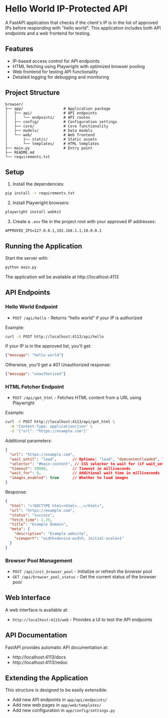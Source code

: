 # Hello World IP-Protected API

A FastAPI application that checks if the client's IP is in the list of approved IPs before responding with "hello world". This application includes both API endpoints and a web frontend for testing.

## Features

- IP-based access control for API endpoints
- HTML fetching using Playwright with optimized browser pooling
- Web frontend for testing API functionality
- Detailed logging for debugging and monitoring

## Project Structure

```
browser/
├── app/                  # Application package
│   ├── api/              # API endpoints
│   │   └── endpoints/    # API routes
│   ├── config/           # Configuration settings
│   ├── core/             # Core functionality
│   ├── models/           # Data models
│   └── web/              # Web frontend
│       ├── static/       # Static assets
│       └── templates/    # HTML templates
├── main.py               # Entry point
├── README.md
└── requirements.txt
```

## Setup

1. Install the dependencies:
```bash
pip install -r requirements.txt
```

2. Install Playwright browsers:
```bash
playwright install webkit
```

3. Create a `.env` file in the project root with your approved IP addresses:
```
APPROVED_IPS=127.0.0.1,192.168.1.1,10.0.0.1
```

## Running the Application

Start the server with:
```bash
python main.py
```

The application will be available at http://localhost:4113

## API Endpoints

### Hello World Endpoint

- `POST /api/hello` - Returns "hello world" if your IP is authorized

Example:
```bash
curl -X POST http://localhost:4113/api/hello
```

If your IP is in the approved list, you'll get:
```json
{"message": "hello world"}
```

Otherwise, you'll get a 401 Unauthorized response:
```json
{"message": "unauthorized"}
```

### HTML Fetcher Endpoint

- `POST /api/get_html` - Fetches HTML content from a URL using Playwright

Example:
```bash
curl -X POST http://localhost:4113/api/get_html \
  -H "Content-Type: application/json" \
  -d '{"url": "https://example.com"}'
```

Additional parameters:
```json
{
  "url": "https://example.com",
  "wait_until": "load",       // Options: "load", "domcontentloaded", "networkidle", "selector"
  "selector": "#main-content", // CSS selector to wait for (if wait_until is "selector")
  "timeout": 30000,           // Timeout in milliseconds
  "wait_for": 0,              // Additional wait time in milliseconds
  "images_enabled": true      // Whether to load images
}
```

Response:
```json
{
  "html": "<!DOCTYPE html><html>...</html>",
  "url": "https://example.com",
  "status": "success",
  "fetch_time": 1.25,
  "title": "Example Domain",
  "meta": {
    "description": "Example website",
    "viewport": "width=device-width, initial-scale=1"
  }
}
```

### Browser Pool Management

- `POST /api/init_browser_pool` - Initialize or refresh the browser pool
- `GET /api/browser_pool_status` - Get the current status of the browser pool

## Web Interface

A web interface is available at:
- `http://localhost:4113/web` - Provides a UI to test the API endpoints

## API Documentation

FastAPI provides automatic API documentation at:
- http://localhost:4113/docs
- http://localhost:4113/redoc

## Extending the Application

This structure is designed to be easily extensible:
- Add new API endpoints in `app/api/endpoints/`
- Add new web pages in `app/web/templates/`
- Add new configuration in `app/config/settings.py` 